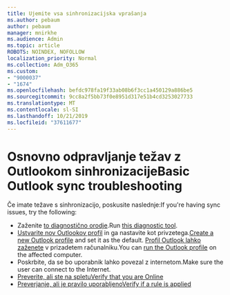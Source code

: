 ```yaml
---
title: Ujemite vsa sinhronizacijska vprašanja
ms.author: pebaum
author: pebaum
manager: mnirkhe
ms.audience: Admin
ms.topic: article
ROBOTS: NOINDEX, NOFOLLOW
localization_priority: Normal
ms.collection: Adm_O365
ms.custom:
- "9000037"
- "1674"
ms.openlocfilehash: befdc978fa19f33ab08b6f3cc1a450129a886be5
ms.sourcegitcommit: 9cc8a2f5bb73f0e8951d317e51b4cd3253027733
ms.translationtype: MT
ms.contentlocale: sl-SI
ms.lasthandoff: 10/21/2019
ms.locfileid: "37611677"
---
```

# <a name="basic-outlook-sync-troubleshooting"></a><span data-ttu-id="92a48-102">Osnovno odpravljanje težav z Outlookom sinhronizacije</span><span class="sxs-lookup"><span data-stu-id="92a48-102">Basic Outlook sync troubleshooting</span></span>

<span data-ttu-id="92a48-103">Če imate težave s sinhronizacijo, poskusite naslednje:</span><span class="sxs-lookup"><span data-stu-id="92a48-103">If you're having sync issues, try the following:</span></span>

- <span data-ttu-id="92a48-104">Zaženite [to diagnostično orodje](https://aka.ms/sara-outlooksendreceive).</span><span class="sxs-lookup"><span data-stu-id="92a48-104">Run [this diagnostic tool](https://aka.ms/sara-outlooksendreceive).</span></span>
- <span data-ttu-id="92a48-105">[Ustvarite nov Outlookov profil](https://support.office.com/article/f544c1ba-3352-4b3b-be0b-8d42a540459d) in ga nastavite kot privzetega.</span><span class="sxs-lookup"><span data-stu-id="92a48-105">[Create a new Outlook profile](https://support.office.com/article/f544c1ba-3352-4b3b-be0b-8d42a540459d) and set it as the default.</span></span> <span data-ttu-id="92a48-106">[Profil Outlook lahko zaženete](https://aka.ms/SaRA-OutlookSetupProfile) v prizadetem računalniku.</span><span class="sxs-lookup"><span data-stu-id="92a48-106">You can [run the Outlook profile](https://aka.ms/SaRA-OutlookSetupProfile) on the affected computer.</span></span>
- <span data-ttu-id="92a48-107">Poskrbite, da se bo uporabnik lahko povezal z internetom.</span><span class="sxs-lookup"><span data-stu-id="92a48-107">Make sure the user can connect to the Internet.</span></span> 
- [<span data-ttu-id="92a48-108">Preverite, ali ste na spletu</span><span class="sxs-lookup"><span data-stu-id="92a48-108">Verify that you are Online</span></span>](https://support.office.com/article/2460e4a8-16c7-47fc-b204-b1549275aac9)
- [<span data-ttu-id="92a48-109">Preverjanje, ali je pravilo uporabljeno</span><span class="sxs-lookup"><span data-stu-id="92a48-109">Verify if a rule is applied</span></span>](https://support.office.com/article/C24F5DEA-9465-4DF4-AD17-A50704D66C59)